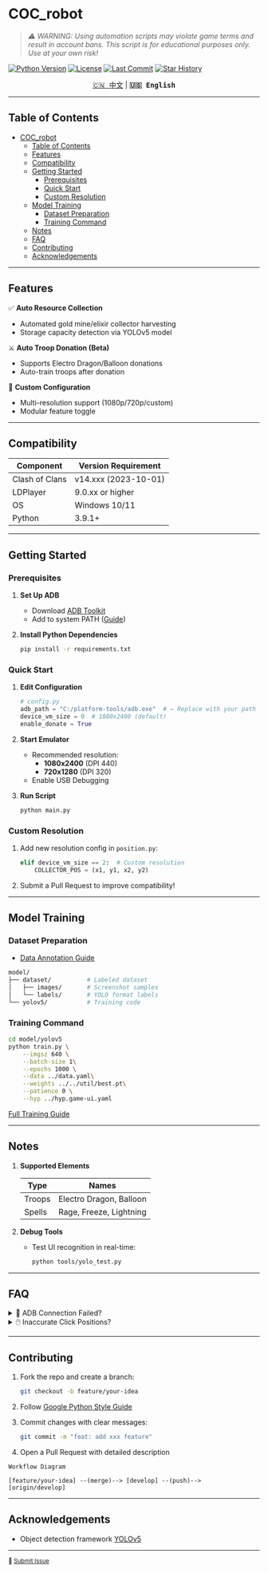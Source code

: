 # COC_robot

> *⚠️ WARNING: Using automation scripts may violate game terms and result in account bans. This script is for educational purposes only. Use at your own risk!*

[![Python Version](https://img.shields.io/badge/Python-3.9%2B-blue)](https://www.python.org/)
[![License](https://img.shields.io/github/license/oniisancr/COC_robot)](LICENSE)
[![Last Commit](https://img.shields.io/github/last-commit/oniisancr/COC_robot)](https://github.com/oniisancr/COC_robot/commits/main)
[![Star History](https://api.star-history.com/svg?repos=oniisancr/COC_robot&type=Date)](https://star-history.com/#oniisancr/COC_robot)

<div align="center">
  <a href="README.md"><kbd>🇨🇳 中文</kbd></a> |
  <strong><kbd>🇺🇸 English</kbd></strong>
</div>

---

## Table of Contents

- [COC\_robot](#coc_robot)
  - [Table of Contents](#table-of-contents)
  - [Features](#features)
  - [Compatibility](#compatibility)
  - [Getting Started](#getting-started)
    - [Prerequisites](#prerequisites)
    - [Quick Start](#quick-start)
    - [Custom Resolution](#custom-resolution)
  - [Model Training](#model-training)
    - [Dataset Preparation](#dataset-preparation)
    - [Training Command](#training-command)
  - [Notes](#notes)
  - [FAQ](#faq)
  - [Contributing](#contributing)
  - [Acknowledgements](#acknowledgements)

---

## Features

✅ **Auto Resource Collection**  

- Automated gold mine/elixir collector harvesting  
- Storage capacity detection via YOLOv5 model

⚔️ **Auto Troop Donation (Beta)**  

- Supports Electro Dragon/Balloon donations  
- Auto-train troops after donation

🔧 **Custom Configuration**  

- Multi-resolution support (1080p/720p/custom)  
- Modular feature toggle

---

## Compatibility

| Component       | Version Requirement      |
|-----------------|--------------------------|
| Clash of Clans  | v14.xxx (2023-10-01)     |
| LDPlayer        | 9.0.xx or higher         |
| OS              | Windows 10/11            |
| Python          | 3.9.1+                   |

---

## Getting Started

### Prerequisites

1. **Set Up ADB**  
   - Download [ADB Toolkit](https://dl.google.com/android/repository/platform-tools-latest-windows.zip)  
   - Add to system PATH ([Guide](https://www.xda-developers.com/install-adb-windows-macos-linux/))

2. **Install Python Dependencies**  

   ```bash
   pip install -r requirements.txt
   ```

### Quick Start

1. **Edit Configuration**  

   ```python
   # config.py
   adb_path = "C:/platform-tools/adb.exe"  # ← Replace with your path
   device_vm_size = 0  # 1080x2400 (default)
   enable_donate = True
   ```

2. **Start Emulator**  
   - Recommended resolution:  
     - **1080x2400** (DPI 440)  
     - **720x1280** (DPI 320)  
   - Enable USB Debugging

3. **Run Script**  

   ```bash
   python main.py
   ```

### Custom Resolution

1. Add new resolution config in `position.py`:  

   ```python
   elif device_vm_size == 2:  # Custom resolution
       COLLECTOR_POS = (x1, y1, x2, y2)
   ```

2. Submit a Pull Request to improve compatibility!

---

## Model Training

### Dataset Preparation

- [Data Annotation Guide](model/windows_v1.8.1/readme.md)  

```bash
model/
├── dataset/          # Labeled dataset
│   ├── images/       # Screenshot samples
│   └── labels/       # YOLO format labels
└── yolov5/           # Training code
```

### Training Command

```bash
cd model/yolov5
python train.py \
    --imgsz 640 \
    --batch-size 1\
    --epochs 1000 \
    --data ../data.yaml\
    --weights ../../util/best.pt\
    --patience 0 \
    --hyp ../hyp.game-ui.yaml
```

[Full Training Guide](model/coc_train.ipynb)

---

## Notes

1. **Supported Elements**  

   | Type       | Names                      |
   |------------|----------------------------|
   | Troops     | Electro Dragon, Balloon    |
   | Spells     | Rage, Freeze, Lightning    |

2. **Debug Tools**  
   - Test UI recognition in real-time:  

     ```bash
     python tools/yolo_test.py
     ```

---

## FAQ

<details>
<summary>🔧 ADB Connection Failed?</summary>

1. Verify USB Debugging is enabled in emulator  
2. Restart ADB service:

   ```bash
   adb kill-server && adb start-server
   ```

3. Try different USB port/emulator version

</details>

<details>
<summary>🖱️ Inaccurate Click Positions?</summary>

1. Ensure emulator resolution is 1080x2400  
2. Adjust coordinates in `position.py`

</details>

---

## Contributing

1. Fork the repo and create a branch:

   ```bash
   git checkout -b feature/your-idea
   ```

2. Follow [Google Python Style Guide](https://google.github.io/styleguide/pyguide.html)  
3. Commit changes with clear messages:

   ```bash
   git commit -m "feat: add xxx feature"
   ```

4. Open a Pull Request with detailed description

```plaintext
Workflow Diagram

[feature/your-idea] --(merge)--> [develop] --(push)--> [origin/develop]
```

---

## Acknowledgements

- Object detection framework [YOLOv5](https://github.com/ultralytics/yolov5)  

---

<sub>🐛 [Submit Issue](https://github.com/oniisancr/COC_robot/issues)</sub>
